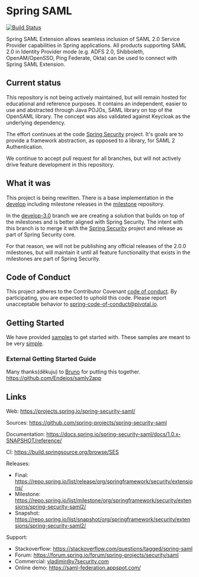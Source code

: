 # Spring SAML

[![Build Status](https://travis-ci.org/spring-projects/spring-security-saml.svg?branch=develop)](https://github.com/spring-projects/spring-security-saml/)

Spring SAML Extension allows seamless inclusion of SAML 2.0 Service Provider capabilities in Spring applications. All products supporting SAML 2.0 in Identity Provider mode (e.g. ADFS 2.0, Shibboleth, OpenAM/OpenSSO, Ping Federate, Okta) can be used to connect with Spring SAML Extension.

## Current status

This repository is not being actively maintained, but will remain hosted for educational and reference purposes.
It contains an independent, easier to use and abstracted through Java POJOs, SAML library on top of the OpenSAML library. 
The concept was also validated against Keycloak as the underlying dependency.

The effort continues at the code [Spring Security](https://docs.spring.io/spring-security/site/docs/5.2.0.RELEASE/reference/htmlsingle/#saml2) project.
It's goals are to provide a framework abstraction, as opposed to a library, for SAML 2 Authentication.

We continue to accept pull request for all branches, but will not actively drive feature development
in this repository.

## What it was
This project is being rewritten. There is a base implementation in the 
[develop](https://github.com/spring-projects/spring-security-saml/tree/develop) including 
milestone releases in the [milestone](https://repo.spring.io/milestone/org/springframework/security/extensions/spring-security-saml2-core/)
repository.

In the [develop-3.0](https://github.com/spring-projects/spring-security-saml/tree/develop) branch we are creating a 
solution that builds on top of the milestones and is better aligned with Spring Security.
The intent with this branch is to merge it with the [Spring Security](https://github.com/spring-projects/spring-security) 
project and release as part of Spring Security core.

For that reason, we will not be publishing any official releases of the 2.0.0 milestones, but will maintain it
until all feature functionality that exists in the milestones are part of Spring Security.

## Code of Conduct
This project adheres to the Contributor Covenant [code of conduct](CODE_OF_CONDUCT.adoc).
By participating, you are expected to uphold this code. Please report unacceptable behavior to spring-code-of-conduct@pivotal.io.

## Getting Started

We have provided [samples](https://github.com/spring-projects/spring-security-saml/tree/develop/samples/boot) to get started with. These samples are meant to be very [simple](https://github.com/spring-projects/spring-security-saml/tree/develop/samples/boot).

### External Getting Started Guide
Many thanks(děkuju) to [Bruno](https://github.com/Endeios/) for putting this together.
https://github.com/Endeios/samlv2app

## Links 
Web:
https://projects.spring.io/spring-security-saml/

Sources: https://github.com/spring-projects/spring-security-saml

Documentation: https://docs.spring.io/spring-security-saml/docs/1.0.x-SNAPSHOT/reference/

CI: https://build.springsource.org/browse/SES

Releases:
- Final: https://repo.spring.io/list/release/org/springframework/security/extensions/
- Milestone: https://repo.spring.io/list/milestone/org/springframework/security/extensions/spring-security-saml2/
- Snapshot: https://repo.spring.io/list/snapshot/org/springframework/security/extensions/spring-security-saml2/

Support:
- Stackoverflow: https://stackoverflow.com/questions/tagged/spring-saml
- Forum: https://forum.spring.io/forum/spring-projects/security/saml
- Commercial: vladimir@v7security.com
- Online demo: https://saml-federation.appspot.com/
